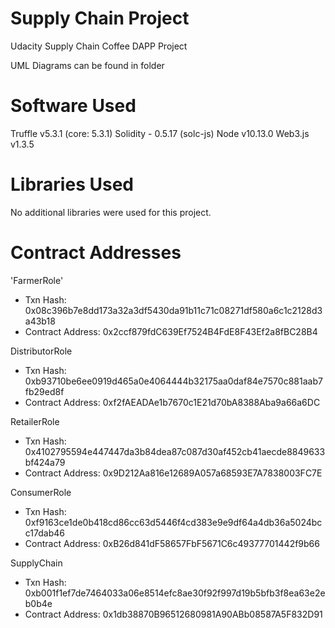 # Supply Chain Project

Udacity Supply Chain Coffee DAPP Project

UML Diagrams can be found in folder

# Software Used

Truffle v5.3.1 (core: 5.3.1)
Solidity - 0.5.17 (solc-js)
Node v10.13.0
Web3.js v1.3.5

# Libraries Used

No additional libraries were used for this project.


# Contract Addresses

'FarmerRole'

- Txn Hash: 0x08c396b7e8dd173a32a3df5430da91b11c71c08271df580a6c1c2128d3a43b18
- Contract Address: 0x2ccf879fdC639Ef7524B4FdE8F43Ef2a8fBC28B4

DistributorRole

- Txn Hash: 0xb93710be6ee0919d465a0e4064444b32175aa0daf84e7570c881aab7fb29ed8f
- Contract Address: 0xf2fAEADAe1b7670c1E21d70bA8388Aba9a66a6DC

RetailerRole

- Txn Hash: 0x4102795594e447447da3b84dea87c087d30af452cb41aecde8849633bf424a79
- Contract Address: 0x9D212Aa816e12689A057a68593E7A7838003FC7E

ConsumerRole

- Txn Hash: 0xf9163ce1de0b418cd86cc63d5446f4cd383e9e9df64a4db36a5024bcc17dab46
- Contract Address: 0xB26d841dF58657FbF5671C6c49377701442f9b66


SupplyChain

- Txn Hash: 0xb001f1ef7de7464033a06e8514efc8ae30f92f997d19b5bfb3f8ea63e2eb0b4e
- Contract Address: 0x1db38870B96512680981A90ABb08587A5F832D91
